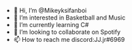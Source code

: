 - 👋 Hi, I’m @Mikeyksifanboi
- 👀 I’m interested in Basketball and Music
- 🌱 I’m currently learning C#
- 💞️ I’m looking to collaborate on Spotify
- 📫 How to reach me discord:JJ.jr#6969

<!---
Mikeyksifanboi/Mikeyksifanboi is a ✨ special ✨ repository because its `README.md` (this file) appears on your GitHub profile.
You can click the Preview link to take a look at your changes.
--->
